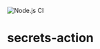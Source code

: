 ![Node.js CI](https://github.com/mchirico/secrets-action/workflows/Node.js%20CI/badge.svg)
# secrets-action

